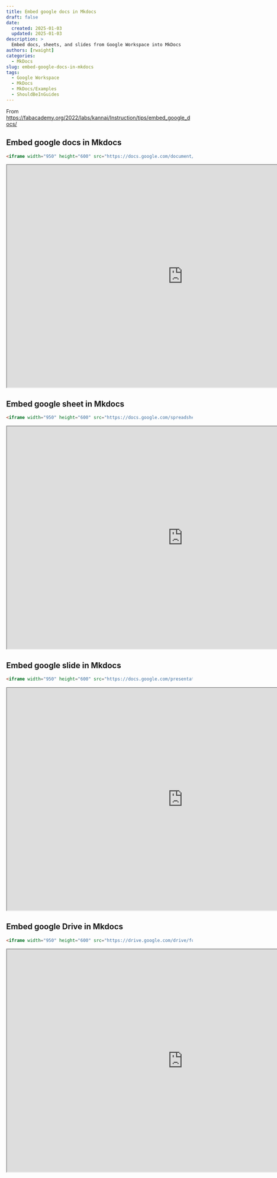 ```yaml
---
title: Embed google docs in Mkdocs
draft: false
date:
  created: 2025-01-03
  updated: 2025-01-03
description: >
  Embed docs, sheets, and slides from Google Workspace into MkDocs
authors: [rwaight]
categories:
  - MkDocs
slug: embed-google-docs-in-mkdocs
tags:
  - Google Workspace
  - MkDocs
  - MkDocs/Examples
  - ShouldBeInGuides
---
```


From https://fabacademy.org/2022/labs/kannai/Instruction/tips/embed_google_docs/

## Embed google docs in Mkdocs

```markdown
<iframe width="950" height="600" src="https://docs.google.com/document/d/17lsheX-C8enWWtryEzz9S1YubGqR0tsVwVLMz9Y58J8/edit?usp=sharing"></iframe>
```

<iframe width="950" height="600" src="https://docs.google.com/document/d/17lsheX-C8enWWtryEzz9S1YubGqR0tsVwVLMz9Y58J8/edit?usp=sharing"></iframe>


## Embed google sheet in Mkdocs

```markdown
<iframe width="950" height="600" src="https://docs.google.com/spreadsheets/d/1hbOfAhDy3LLJO1voVEY2s84tOo_dNF80GgVL89VHUzI/edit?usp=sharing"></iframe>
```

<iframe width="950" height="600" src="https://docs.google.com/spreadsheets/d/1hbOfAhDy3LLJO1voVEY2s84tOo_dNF80GgVL89VHUzI/edit?usp=sharing"></iframe>


## Embed google slide in Mkdocs

```markdown
<iframe width="950" height="600" src="https://docs.google.com/presentation/d/1XhxN6qjvcRHNt0nk5MFEDYp8gmD4WSdLwPTzXL0E1YA/edit?usp=sharing"></iframe>
```

<iframe width="950" height="600" src="https://docs.google.com/presentation/d/1XhxN6qjvcRHNt0nk5MFEDYp8gmD4WSdLwPTzXL0E1YA/edit?usp=sharing"></iframe>


## Embed google Drive in Mkdocs

```markdown
<iframe width="950" height="600" src="https://drive.google.com/drive/folders/1ukq_kQD_M9Yj2P6y0TyigqsWBU1c3xs8?usp=sharing"></iframe>
```

<iframe width="950" height="600" src="https://drive.google.com/drive/folders/1ukq_kQD_M9Yj2P6y0TyigqsWBU1c3xs8?usp=sharing"></iframe>

